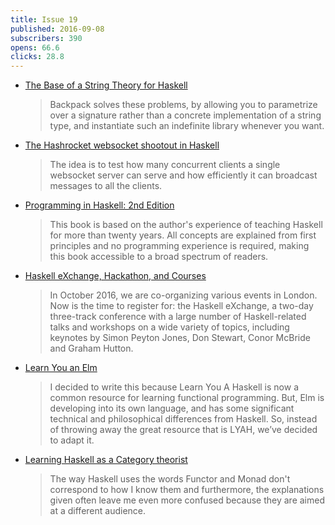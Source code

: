 ```yaml
---
title: Issue 19
published: 2016-09-08
subscribers: 390
opens: 66.6
clicks: 28.8
---
```


- [The Base of a String Theory for Haskell](http://blog.ezyang.com/2016/09/the-base-of-a-string-theory-for-haskell/)

  > Backpack solves these problems, by allowing you to parametrize over a signature rather than a concrete implementation of a string type, and instantiate such an indefinite library whenever you want.

- [The Hashrocket websocket shootout in Haskell](http://bitemyapp.com//posts/2016-09-03-websocket-shootout-haskell.html)

  > The idea is to test how many concurrent clients a single websocket server can serve and how efficiently it can broadcast messages to all the clients.

- [Programming in Haskell: 2nd Edition](http://www.cs.nott.ac.uk/~pszgmh/pih.html)

  > This book is based on the author's experience of teaching Haskell for more than twenty years. All concepts are explained from first principles and no programming experience is required, making this book accessible to a broad spectrum of readers.

- [Haskell eXchange, Hackathon, and Courses](http://www.well-typed.com/blog/2016/09/haskell-exchange-hackathon-and-courses/)

  > In October 2016, we are co-organizing various events in London. Now is the time to register for: the Haskell eXchange, a two-day three-track conference with a large number of Haskell-related talks and workshops on a wide variety of topics, including keynotes by Simon Peyton Jones, Don Stewart, Conor McBride and Graham Hutton.

- [Learn You an Elm](http://learnyouanelm.github.io)

  > I decided to write this because Learn You A Haskell is now a common resource for learning functional programming. But, Elm is developing into its own language, and has some significant technical and philosophical differences from Haskell. So, instead of throwing away the great resource that is LYAH, we’ve decided to adapt it.

- [Learning Haskell as a Category theorist](https://www.reddit.com/r/haskell/comments/516htg/learning_haskell_as_a_category_theorist/)

  > The way Haskell uses the words Functor and Monad don't correspond to how I know them and furthermore, the explanations given often leave me even more confused because they are aimed at a different audience.

